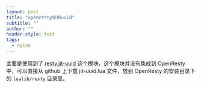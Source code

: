 ```yaml
---
layout: post
title: "openresty使用uuid"
subtitle: ""
author: ""
header-style: text
tags:
  - nginx
---
```




主要是使用到了 [resty.jit-uuid](https://github.com/thibaultcha/lua-resty-jit-uuid) 这个模块，这个模块并没有集成到 OpenResty 中，可以直接从 github 上下载 jit-uuid.lua 文件，放到 OpenResty 的安装目录下的 ```lualib/resty```  目录里。